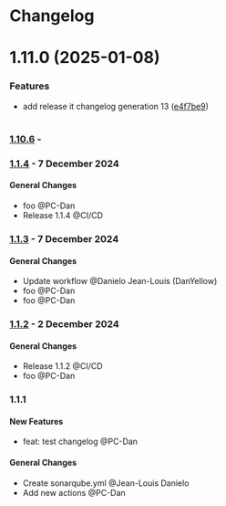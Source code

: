 # Changelog

# 1.11.0 (2025-01-08)


### Features

* add release it changelog generation 13 ([e4f7be9](https://github.com/DanYellow/test/commit/e4f7be9be68d60723d87135747acc62d190bd700))

#

### [1.10.6](https://github.com/DanYellow/test/compare/1.1.4...1.10.6) - 

### [1.1.4](https://github.com/DanYellow/test/compare/1.1.3...1.1.4) -  7 December 2024 

#### General Changes

- foo @PC-Dan 
- Release 1.1.4 @CI/CD 

### [1.1.3](https://github.com/DanYellow/test/compare/1.1.2...1.1.3) -  7 December 2024 

#### General Changes

- Update workflow @Danielo Jean-Louis (DanYellow) 
- foo @PC-Dan 
- foo @PC-Dan 

### [1.1.2](https://github.com/DanYellow/test/compare/1.1.1...1.1.2) -  2 December 2024 

#### General Changes

- Release 1.1.2 @CI/CD 
- foo @PC-Dan 

### 1.1.1

#### New Features

- feat: test changelog @PC-Dan 

#### General Changes

- Create sonarqube.yml @Jean-Louis Danielo 
- Add new actions @PC-Dan
